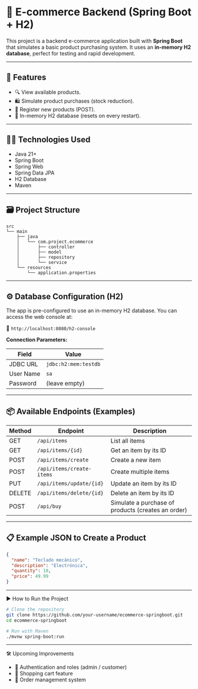 # 🛒 E-commerce Backend (Spring Boot + H2)

This project is a backend e-commerce application built with **Spring Boot** that simulates a basic product purchasing system. It uses an **in-memory H2 database**, perfect for testing and rapid development.

---

## 🚀 Features

- 🔍 View available products.
- 🛍️ Simulate product purchases (stock reduction).
- 🧾 Register new products (POST).
- 🧹 In-memory H2 database (resets on every restart).

---

## 🧑‍💻 Technologies Used

- Java 21+
- Spring Boot
- Spring Web
- Spring Data JPA
- H2 Database
- Maven

---

## 🗃️ Project Structure

```
src
└── main
    ├── java
    │   └── com.project.ecommerce
    │       ├── controller
    │       ├── model
    │       ├── repository
    │       └── service
    └── resources
        └── application.properties
```

---

## ⚙️ Database Configuration (H2)

The app is pre-configured to use an in-memory H2 database. You can access the web console at:

📍 `http://localhost:8080/h2-console`

**Connection Parameters:**

| Field        | Value                |
|--------------|----------------------|
| JDBC URL     | `jdbc:h2:mem:testdb` |
| User Name    | `sa`                 |
| Password     | (leave empty)        |

---

## 📦 Available Endpoints (Examples)

| Method | Endpoint                  | Description                                         |
|--------|---------------------------|-----------------------------------------------------|
| GET    | `/api/items`              | List all items                                      |
| GET    | `/api/items/{id}`         | Get an item by its ID                              |
| POST   | `/api/items/create`       | Create a new item                                  |
| POST   | `/api/items/create-items` | Create multiple items                              |
| PUT    | `/api/items/update/{id}`  | Update an item by its ID                           |
| DELETE | `/api/items/delete/{id}`  | Delete an item by its ID                           |
| POST   | `/api/buy`                | Simulate a purchase of products (creates an order) |

---

## 📋 Example JSON to Create a Product

```json
{
  "name": "Teclado mecánico",
  "description": "Electrónica",
  "quantity": 10,
  "price": 49.99
}
```

---

▶️ How to Run the Project

```bash
# Clone the repository
git clone https://github.com/your-username/ecommerce-springboot.git
cd ecommerce-springboot

# Run with Maven
./mvnw spring-boot:run
```

---

🛠 Upcoming Improvements

- 🔐 Authentication and roles (admin / customer)
- 🛒 Shopping cart feature
- 🧾 Order management system
